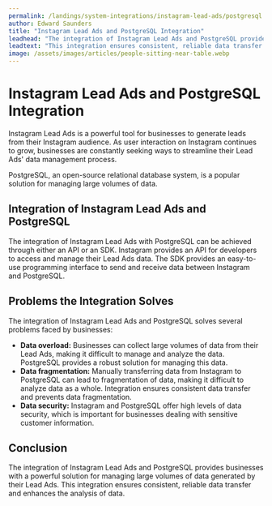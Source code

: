 ```yaml
---
permalink: /landings/system-integrations/instagram-lead-ads/postgresql
author: Edward Saunders
title: "Instagram Lead Ads and PostgreSQL Integration"
leadhead: "The integration of Instagram Lead Ads and PostgreSQL provides businesses with a powerful solution for managing large volumes of data generated by their Lead Ads"
leadtext: "This integration ensures consistent, reliable data transfer and enhances the analysis of data."
image: /assets/images/articles/people-sitting-near-table.webp
---
```

<div class="arttext">	<h1>Instagram Lead Ads and PostgreSQL Integration</h1>
	<p>Instagram Lead Ads is a powerful tool for businesses to generate leads from their Instagram audience. As user interaction on Instagram continues to grow, businesses are constantly seeking ways to streamline their Lead Ads' data management process.</p>
	<p>PostgreSQL, an open-source relational database system, is a popular solution for managing large volumes of data.</p>
	<h2>Integration of Instagram Lead Ads and PostgreSQL</h2>
	<p>The integration of Instagram Lead Ads with PostgreSQL can be achieved through either an API or an SDK. Instagram provides an API for developers to access and manage their Lead Ads data. The SDK provides an easy-to-use programming interface to send and receive data between Instagram and PostgreSQL.</p>
	<h2>Problems the Integration Solves</h2>
	<p>The integration of Instagram Lead Ads and PostgreSQL solves several problems faced by businesses:</p>
	<ul>
		<li><strong>Data overload:</strong> Businesses can collect large volumes of data from their Lead Ads, making it difficult to manage and analyze the data. PostgreSQL provides a robust solution for managing this data.</li>
		<li><strong>Data fragmentation:</strong> Manually transferring data from Instagram to PostgreSQL can lead to fragmentation of data, making it difficult to analyze data as a whole. Integration ensures consistent data transfer and prevents data fragmentation.</li>
		<li><strong>Data security:</strong> Instagram and PostgreSQL offer high levels of data security, which is important for businesses dealing with sensitive customer information.</li>
	</ul>
	<h2>Conclusion</h2>
	<p>The integration of Instagram Lead Ads and PostgreSQL provides businesses with a powerful solution for managing large volumes of data generated by their Lead Ads. This integration ensures consistent, reliable data transfer and enhances the analysis of data.</p>
</div>